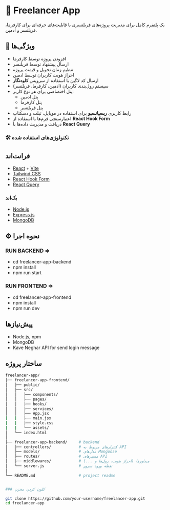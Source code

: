 # 💼 Freelancer App

یک پلتفرم کامل برای مدیریت پروژه‌های فریلنسری با قابلیت‌های حرفه‌ای برای کارفرما، فریلنسر و ادمین.

## 🧩 ویژگی‌ها

- افزودن پروژه توسط کارفرما
- ارسال پیشنهاد توسط فریلنسر
- تنظیم زمان تحویل و قیمت پروژه
- احراز هویت کاربران توسط ادمین
- ارسال کد لاگین با استفاده از سرویس **کاوه‌نگار**
- سیستم رول‌بندی کاربران (ادمین، کارفرما، فریلنسر)
- پنل اختصاصی برای هر نوع کاربر:
  - پنل ادمین
  - پنل کارفرما
  - پنل فریلنسر
- رابط کاربری **ریسپانسیو** برای استفاده در موبایل، تبلت و دسکتاپ
- اعتبارسنجی فرم‌ها با استفاده از **React Hook Form**
- دریافت و مدیریت داده‌ها با **React Query**



### 🛠️ تکنولوژی‌های استفاده شده

## فرانت‌اند

- [React](https://reactjs.org/) + [Vite](https://vitejs.dev/)
- [Tailwind CSS](https://tailwindcss.com/)
- [React Hook Form](https://react-hook-form.com/)
- [React Query](https://tanstack.com/query/latest)

### بک‌اند

- [Node.js](https://nodejs.org/)
- [Express.js](https://expressjs.com/)
- [MongoDB](https://www.mongodb.com/)

## ⚙️ نحوه اجرا
### RUN BACKEND =>
- cd freelancer-app-backend
- npm install
- npm run start

### RUN FRONTEND =>
- cd freelancer-app-frontend
- npm install
- npm run dev

## پیش‌نیازها

- Node.js, npm
- MongoDB
- Kave Neghar API for send login message



## ساختار پروژه 
```bash
freelancer-app/
├── freelancer-app-frontend/
│   ├── public/
│   ├── src/
│   │   ├── components/
│   │   ├── pages/
│   │   ├── hooks/
│   │   ├── services/
│   │   ├── App.jsx
|   |   ├── main.jsx
|   |   ├── style.css
|   |   └── assets/
│   └── index.html
│
├── freelancer-app-backend/     # backend
│   ├── controllers/            # کنترلرهای مربوط به API
│   ├── models/                 # مدل‌های Mongoose
│   ├── routes/                 # مسیرهای API
│   ├── middlewares/            # میدلورها (احراز هویت، رول‌ها و ...)
│   └── server.js               # نقطه ورود سرور
│
└── README.md                   # project readme


### کلون کردن مخزن

git clone https://github.com/your-username/freelancer-app.git
cd freelancer-app
